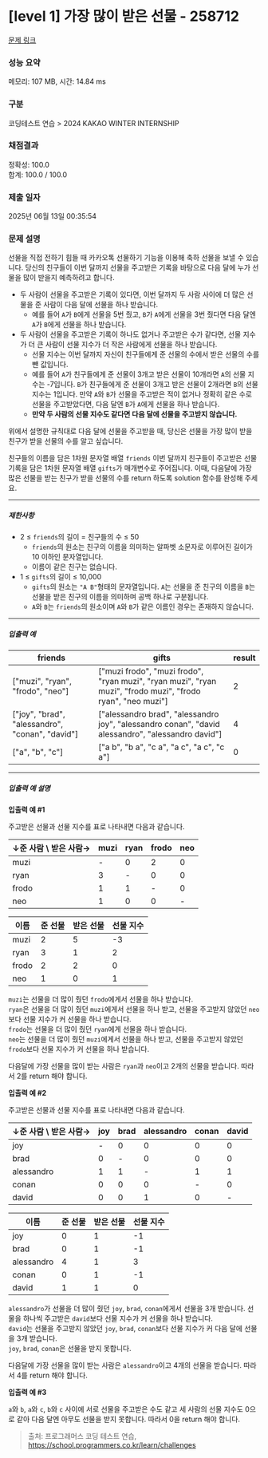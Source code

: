 # [level 1] 가장 많이 받은 선물 - 258712 

[문제 링크](https://school.programmers.co.kr/learn/courses/30/lessons/258712) 

### 성능 요약

메모리: 107 MB, 시간: 14.84 ms

### 구분

코딩테스트 연습 > 2024 KAKAO WINTER INTERNSHIP

### 채점결과

정확성: 100.0<br/>합계: 100.0 / 100.0

### 제출 일자

2025년 06월 13일 00:35:54

### 문제 설명

<p>선물을 직접 전하기 힘들 때 카카오톡 선물하기 기능을 이용해 축하 선물을 보낼 수 있습니다. 당신의 친구들이 이번 달까지 선물을 주고받은 기록을 바탕으로 다음 달에 누가 선물을 많이 받을지 예측하려고 합니다.</p>

<ul>
<li>두 사람이 선물을 주고받은 기록이 있다면, 이번 달까지 두 사람 사이에 더 많은 선물을 준 사람이 다음 달에 선물을 하나 받습니다.

<ul>
<li>예를 들어 <code>A</code>가 <code>B</code>에게 선물을 5번 줬고, <code>B</code>가 <code>A</code>에게 선물을 3번 줬다면 다음 달엔 <code>A</code>가 <code>B</code>에게 선물을 하나 받습니다.</li>
</ul></li>
<li>두 사람이 선물을 주고받은 기록이 하나도 없거나 주고받은 수가 같다면, 선물 지수가 더 큰 사람이 선물 지수가 더 작은 사람에게 선물을 하나 받습니다.

<ul>
<li>선물 지수는 이번 달까지 자신이 친구들에게 준 선물의 수에서 받은 선물의 수를 뺀 값입니다.</li>
<li>예를 들어 <code>A</code>가 친구들에게 준 선물이 3개고 받은 선물이 10개라면 <code>A</code>의 선물 지수는 -7입니다. <code>B</code>가 친구들에게 준 선물이 3개고 받은 선물이 2개라면 <code>B</code>의 선물 지수는 1입니다. 만약 <code>A</code>와 <code>B</code>가 선물을 주고받은 적이 없거나 정확히 같은 수로 선물을 주고받았다면, 다음 달엔 <code>B</code>가 <code>A</code>에게 선물을 하나 받습니다.</li>
<li><strong>만약 두 사람의 선물 지수도 같다면 다음 달에 선물을 주고받지 않습니다.</strong></li>
</ul></li>
</ul>

<p>위에서 설명한 규칙대로 다음 달에 선물을 주고받을 때, 당신은 선물을 가장 많이 받을 친구가 받을 선물의 수를 알고 싶습니다.</p>

<p>친구들의 이름을 담은 1차원 문자열 배열 <code>friends</code> 이번 달까지 친구들이 주고받은 선물 기록을 담은 1차원 문자열 배열 <code>gifts</code>가 매개변수로 주어집니다. 이때, 다음달에 가장 많은 선물을 받는 친구가 받을 선물의 수를 return 하도록 solution 함수를 완성해 주세요.</p>

<hr>

<h5>제한사항</h5>

<ul>
<li>2 ≤ <code>friends</code>의 길이 = 친구들의 수 ≤ 50

<ul>
<li><code>friends</code>의 원소는 친구의 이름을 의미하는 알파벳 소문자로 이루어진 길이가 10 이하인 문자열입니다.</li>
<li>이름이 같은 친구는 없습니다.</li>
</ul></li>
<li>1 ≤ <code>gifts</code>의 길이 ≤ 10,000

<ul>
<li><code>gifts</code>의 원소는 <code>"A B"</code>형태의 문자열입니다. <code>A</code>는 선물을 준 친구의 이름을 <code>B</code>는 선물을 받은 친구의 이름을 의미하며 공백 하나로 구분됩니다.</li>
<li><code>A</code>와 <code>B</code>는 <code>friends</code>의 원소이며 <code>A</code>와 <code>B</code>가 같은 이름인 경우는 존재하지 않습니다.</li>
</ul></li>
</ul>

<hr>

<h5>입출력 예</h5>
<table class="table">
        <thead><tr>
<th>friends</th>
<th>gifts</th>
<th>result</th>
</tr>
</thead>
        <tbody><tr>
<td>["muzi", "ryan", "frodo", "neo"]</td>
<td>["muzi frodo", "muzi frodo", "ryan muzi", "ryan muzi", "ryan muzi", "frodo muzi", "frodo ryan", "neo muzi"]</td>
<td>2</td>
</tr>
<tr>
<td>["joy", "brad", "alessandro", "conan", "david"]</td>
<td>["alessandro brad", "alessandro joy", "alessandro conan", "david alessandro", "alessandro david"]</td>
<td>4</td>
</tr>
<tr>
<td>["a", "b", "c"]</td>
<td>["a b", "b a", "c a", "a c", "a c", "c a"]</td>
<td>0</td>
</tr>
</tbody>
      </table>
<hr>

<h5>입출력 예 설명</h5>

<p><strong>입출력 예 #1</strong></p>

<p>주고받은 선물과 선물 지수를 표로 나타내면 다음과 같습니다.</p>
<table class="table">
        <thead><tr>
<th>↓준 사람 \ 받은 사람→</th>
<th>muzi</th>
<th>ryan</th>
<th>frodo</th>
<th>neo</th>
</tr>
</thead>
        <tbody><tr>
<td>muzi</td>
<td>-</td>
<td>0</td>
<td>2</td>
<td>0</td>
</tr>
<tr>
<td>ryan</td>
<td>3</td>
<td>-</td>
<td>0</td>
<td>0</td>
</tr>
<tr>
<td>frodo</td>
<td>1</td>
<td>1</td>
<td>-</td>
<td>0</td>
</tr>
<tr>
<td>neo</td>
<td>1</td>
<td>0</td>
<td>0</td>
<td>-</td>
</tr>
</tbody>
      </table><table class="table">
        <thead><tr>
<th>이름</th>
<th>준 선물</th>
<th>받은 선물</th>
<th>선물 지수</th>
</tr>
</thead>
        <tbody><tr>
<td>muzi</td>
<td>2</td>
<td>5</td>
<td>-3</td>
</tr>
<tr>
<td>ryan</td>
<td>3</td>
<td>1</td>
<td>2</td>
</tr>
<tr>
<td>frodo</td>
<td>2</td>
<td>2</td>
<td>0</td>
</tr>
<tr>
<td>neo</td>
<td>1</td>
<td>0</td>
<td>1</td>
</tr>
</tbody>
      </table>
<p><code>muzi</code>는 선물을 더 많이 줬던 <code>frodo</code>에게서 선물을 하나 받습니다.<br>
<code>ryan</code>은 선물을 더 많이 줬던 <code>muzi</code>에게서 선물을 하나 받고, 선물을 주고받지 않았던 <code>neo</code>보다 선물 지수가 커 선물을 하나 받습니다.<br>
<code>frodo</code>는 선물을 더 많이 줬던 <code>ryan</code>에게 선물을 하나 받습니다.<br>
<code>neo</code>는 선물을 더 많이 줬던 <code>muzi</code>에게서 선물을 하나 받고, 선물을 주고받지 않았던 <code>frodo</code>보다 선물 지수가 커 선물을 하나 받습니다.</p>

<p>다음달에 가장 선물을 많이 받는 사람은 <code>ryan</code>과 <code>neo</code>이고 2개의 선물을 받습니다. 따라서 2를 return 해야 합니다.</p>

<p><strong>입출력 예 #2</strong></p>

<p>주고받은 선물과 선물 지수를 표로 나타내면 다음과 같습니다.</p>
<table class="table">
        <thead><tr>
<th>↓준 사람 \ 받은 사람→</th>
<th>joy</th>
<th>brad</th>
<th>alessandro</th>
<th>conan</th>
<th>david</th>
</tr>
</thead>
        <tbody><tr>
<td>joy</td>
<td>-</td>
<td>0</td>
<td>0</td>
<td>0</td>
<td>0</td>
</tr>
<tr>
<td>brad</td>
<td>0</td>
<td>-</td>
<td>0</td>
<td>0</td>
<td>0</td>
</tr>
<tr>
<td>alessandro</td>
<td>1</td>
<td>1</td>
<td>-</td>
<td>1</td>
<td>1</td>
</tr>
<tr>
<td>conan</td>
<td>0</td>
<td>0</td>
<td>0</td>
<td>-</td>
<td>0</td>
</tr>
<tr>
<td>david</td>
<td>0</td>
<td>0</td>
<td>1</td>
<td>0</td>
<td>-</td>
</tr>
</tbody>
      </table><table class="table">
        <thead><tr>
<th>이름</th>
<th>준 선물</th>
<th>받은 선물</th>
<th>선물 지수</th>
</tr>
</thead>
        <tbody><tr>
<td>joy</td>
<td>0</td>
<td>1</td>
<td>-1</td>
</tr>
<tr>
<td>brad</td>
<td>0</td>
<td>1</td>
<td>-1</td>
</tr>
<tr>
<td>alessandro</td>
<td>4</td>
<td>1</td>
<td>3</td>
</tr>
<tr>
<td>conan</td>
<td>0</td>
<td>1</td>
<td>-1</td>
</tr>
<tr>
<td>david</td>
<td>1</td>
<td>1</td>
<td>0</td>
</tr>
</tbody>
      </table>
<p><code>alessandro</code>가 선물을 더 많이 줬던 <code>joy</code>, <code>brad</code>, <code>conan</code>에게서 선물을 3개 받습니다. 선물을 하나씩 주고받은 <code>david</code>보다 선물 지수가 커 선물을 하나 받습니다.<br>
<code>david</code>는 선물을 주고받지 않았던 <code>joy</code>, <code>brad</code>, <code>conan</code>보다 선물 지수가 커 다음 달에 선물을 3개 받습니다.<br>
<code>joy</code>, <code>brad</code>, <code>conan</code>은 선물을 받지 못합니다.</p>

<p>다음달에 가장 선물을 많이 받는 사람은 <code>alessandro</code>이고 4개의 선물을 받습니다. 따라서 4를 return 해야 합니다.</p>

<p><strong>입출력 예 #3</strong></p>

<p><code>a</code>와 <code>b</code>, <code>a</code>와 <code>c</code>, <code>b</code>와 <code>c</code> 사이에 서로 선물을 주고받은 수도 같고 세 사람의 선물 지수도 0으로 같아 다음 달엔 아무도 선물을 받지 못합니다. 따라서 0을 return 해야 합니다.</p>


> 출처: 프로그래머스 코딩 테스트 연습, https://school.programmers.co.kr/learn/challenges